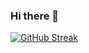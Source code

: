 ### Hi there 👋

[![GitHub Streak](https://github-readme-streak-stats.herokuapp.com/?user=Phmik)](https://git.io/streak-stats)


<!--
**Phmik/Phmik** is a ✨ _special_ ✨ repository because its `README.md` (this file) appears on your GitHub profile.

Here are some ideas to get you started:

- 🔭 I’m currently working on improving my coding abilities. My current project is to make a portfolio of my work
    
- 🌱 I’m currently learning html and css in depth and javascript
- 💬 Ask me about ...
- 📫 How to reach me: ...
- 😄 Pronouns: ...
- ⚡ Fun fact: ...
-->
